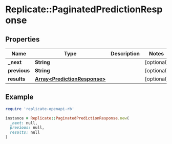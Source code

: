 # Replicate::PaginatedPredictionResponse

## Properties

| Name | Type | Description | Notes |
| ---- | ---- | ----------- | ----- |
| **_next** | **String** |  | [optional] |
| **previous** | **String** |  | [optional] |
| **results** | [**Array&lt;PredictionResponse&gt;**](PredictionResponse.md) |  | [optional] |

## Example

```ruby
require 'replicate-openapi-rb'

instance = Replicate::PaginatedPredictionResponse.new(
  _next: null,
  previous: null,
  results: null
)
```

